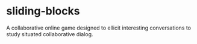 sliding-blocks
==============

A collaborative online game designed to ellicit interesting
conversations to study situated collaborative dialog.


